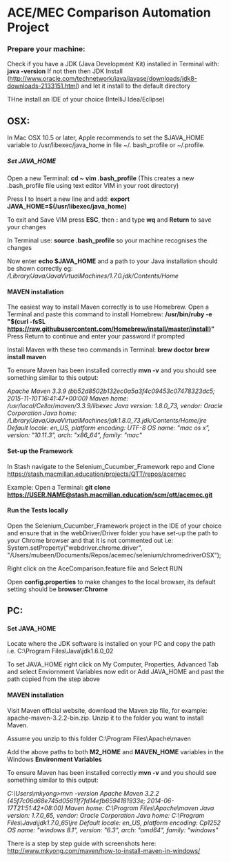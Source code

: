 # ACE/MEC Comparison Automation Project

### Prepare your machine:
Check if you have a JDK (Java Development Kit) installed in Terminal with:
**java -version**
If not then then JDK Install (http://www.oracle.com/technetwork/java/javase/downloads/jdk8-downloads-2133151.html)
and let it install to the default directory

THne install an IDE of your choice (IntelliJ Idea/Eclipse)

## OSX:

In Mac OSX 10.5 or later, Apple recommends to set the $JAVA_HOME variable to 
/usr/libexec/java_home in file ~/. bash_profile or ~/.profile.

##### Set JAVA_HOME

Open a new Terminal: 
**cd ~** 
**vim .bash_profile** 
(This creates a new .bash_profile file using text editor VIM in your root directory)

Press **I** to Insert a new line and add:
**export JAVA_HOME=$(/usr/libexec/java_home)**

To exit and Save VIM press **ESC**, then **:** and type **wq** and **Return** to save your changes

In Terminal use:
**source .bash_profile**
so your machine recognises the changes

Now enter
**echo $JAVA_HOME**
and a path to your Java installation should be shown correctly eg: 
*/Library/Java/JavaVirtualMachines/1.7.0.jdk/Contents/Home*

#### MAVEN installation 

The easiest way to install Maven correctly is to use Homebrew.
Open a Terminal and paste this command to install Homebrew:
**/usr/bin/ruby -e "$(curl -fsSL https://raw.githubusercontent.com/Homebrew/install/master/install)"**
Press Return to continue and enter your password if prompted

Install Maven with these two commands in Terminal:
**brew doctor**
**brew install maven**

To ensure Maven has been installed correctly 
**mvn -v** 
and you should see something similar to this output:

*Apache Maven 3.3.9 (bb52d8502b132ec0a5a3f4c09453c07478323dc5; 2015-11-10T16:41:47+00:00)
Maven home: /usr/local/Cellar/maven/3.3.9/libexec
Java version: 1.8.0_73, vendor: Oracle Corporation
Java home: /Library/Java/JavaVirtualMachines/jdk1.8.0_73.jdk/Contents/Home/jre
Default locale: en_US, platform encoding: UTF-8
OS name: "mac os x", version: "10.11.3", arch: "x86_64", family: "mac"*

#### Set-up the Framework

In Stash navigate to the Selenium_Cucumber_Framework repo and Clone
https://stash.macmillan.education/projects/QTT/repos/acemec

Example:
Open a Terminal: 
**git clone https://USER.NAME@stash.macmillan.education/scm/qtt/acemec.git** 


#### Run the Tests locally

Open the Selenium_Cucumber_Framework project in the IDE of your choice and ensure that in the webDriver/Driver folder you have set-up the path to your Chrome
browser and that it is not commented out i.e:
System.setProperty("webdriver.chrome.driver", "/Users/mubeen/Documents/Repos/acemec/selenium/chromedriverOSX");

Right click on the AceComparison.feature file and Select RUN
 
Open **config.properties** to make changes to the local browser, its default setting should be **browser:Chrome**


## PC:

#### Set JAVA_HOME

Locate where the JDK software is installed on your PC and copy the path i.e.
C:\Program Files\Java\jdk1.6.0_02

To set JAVA_HOME right click on My Computer, Properties, Advanced Tab and select Enviornment Variables
now edit or Add JAVA_HOME and past the path copied from the step above

#### MAVEN installation 
Visit Maven official website, download the Maven zip file, for example:
apache-maven-3.2.2-bin.zip. Unzip it to the folder you want to install Maven.

Assume you unzip to this folder
C:\Program Files\Apache\maven

Add the above paths to both **M2_HOME** and **MAVEN_HOME** variables in the Windows **Environment Variables**

To ensure Maven has been installed correctly 
**mvn -v** 
and you should see something similar to this output:

*C:\Users\mkyong>mvn -version
Apache Maven 3.2.2 (45f7c06d68e745d05611f7fd14efb6594181933e; 2014-06-17T21:51:42+08:00)
Maven home: C:\Program Files\Apache\maven
Java version: 1.7.0_65, vendor: Oracle Corporation
Java home: C:\Program Files\Java\jdk1.7.0_65\jre
Default locale: en_US, platform encoding: Cp1252
OS name: "windows 8.1", version: "6.3", arch: "amd64", family: "windows"*

There is a step by step guide with screenshots here:
http://www.mkyong.com/maven/how-to-install-maven-in-windows/














